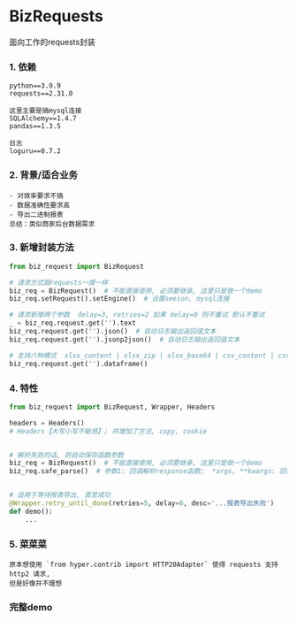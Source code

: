 # BizRequests

面向工作的requests封装

### 1. 依赖

```text
python==3.9.9
requests==2.31.0

这里主要是搞mysql连接
SQLAlchemy==1.4.7
pandas==1.3.5

日志
loguru==0.7.2
```

### 2. 背景/适合业务

```text
- 对效率要求不搞
- 数据准确性要求高
- 导出二进制报表
总结：类似商家后台数据需求
```

### 3. 新增封装方法

```python
from biz_request import BizRequest

# 请求方式跟requests一摸一样
biz_req = BizRequest()  # 不能直接使用, 必须要继承, 这里只是做一个demo
biz_req.setRequest().setEngine()  # 设置seeion, mysql连接

# 请求新增两个参数  delay=3, retries=2 如果 delay=0 则不重试 默认不重试
_ = biz_req.request.get('').text
biz_req.request.get('').json()  # 自动日志输出返回值文本
biz_req.request.get('').jsonp2json()  # 自动日志输出返回值文本

# 支持六种模式  xlsx_content | xlsx_zip | xlsx_base64 | csv_content | csv_zip | csv_base64
biz_req.request.get('').dataframe()
```

### 4. 特性

```python
from biz_request import BizRequest, Wrapper, Headers

headers = Headers()
# Headers【大写小写不敏感】; 并增加了方法, copy, cookie 


# 解析失败的话, 则自动保存函数参数
biz_req = BizRequest()  # 不能直接使用, 必须要继承, 这里只是做一个demo
biz_req.safe_parse()  # 参数1: 回调解析response函数;  *args, **kwargs: 回调函数参数 


# 适用于等待报表导出, 直至成功
@Wrapper.retry_until_done(retries=5, delay=6, desc='...报表导出失败')
def demo():
    ...
```

### 5. 菜菜菜

```text
原本想使用 `from hyper.contrib import HTTP20Adapter` 使得 requests 支持 http2 请求, 
但是好像并不理想
```

### 完整demo
```python

```